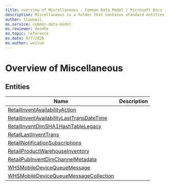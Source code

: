 ```yaml
---
title: overview of Miscellaneous - Common Data Model | Microsoft Docs
description: Miscellaneous is a folder that contains standard entities related to the Common Data Model.
author: llawwaii
ms.service: common-data-model
ms.reviewer: deonhe
ms.topic: reference
ms.date: 8/7/2020
ms.author: weiluo
---
```


# Overview of Miscellaneous


## Entities

|Name|Description|
|---|---|
|[RetailInventAvailabilityAction](RetailInventAvailabilityAction.md)||
|[RetailInventAvailabilityLastTransDateTime](RetailInventAvailabilityLastTransDateTime.md)||
|[RetailInventDimSHA1HashTableLegacy](RetailInventDimSHA1HashTableLegacy.md)||
|[RetailLastInventTrans](RetailLastInventTrans.md)||
|[RetailNotificationSubscriptions](RetailNotificationSubscriptions.md)||
|[RetailProductWarehouseInventory](RetailProductWarehouseInventory.md)||
|[RetailPubInventDimChannelMetadata](RetailPubInventDimChannelMetadata.md)||
|[WHSMobileDeviceQueueMessage](WHSMobileDeviceQueueMessage.md)||
|[WHSMobileDeviceQueueMessageCollection](WHSMobileDeviceQueueMessageCollection.md)||
